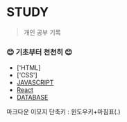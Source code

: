 # STUDY
> 개인 공부 기록

### :blush: 기초부터 천천히 :blush:
- ['HTML]
- ['CSS']
- [JAVASCRIPT](https://github.com/foskingson/STUDY/blob/main/WEB/JavaScript/README.md)
- [React](https://github.com/foskingson/STUDY/blob/main/WEB/React/README.md)
- [DATABASE](https://github.com/foskingson/STUDY/tree/main/Database)


마크다운 이모지 단축키 : 윈도우키+마침표(.)

